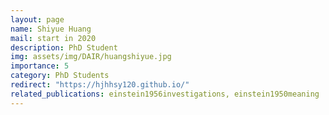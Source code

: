 ```yaml
---
layout: page
name: Shiyue Huang
mail: start in 2020
description: PhD Student
img: assets/img/DAIR/huangshiyue.jpg
importance: 5
category: PhD Students
redirect: "https://hjhhsy120.github.io/"
related_publications: einstein1956investigations, einstein1950meaning
---
```

